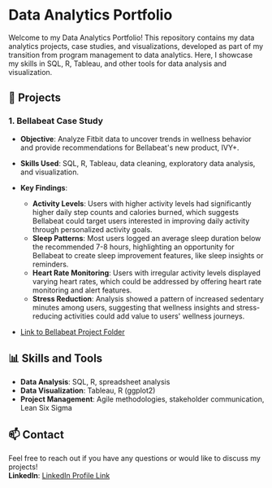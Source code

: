 # Data Analytics Portfolio

Welcome to my Data Analytics Portfolio! This repository contains my data analytics projects, case studies, and visualizations, developed as part of my transition from program management to data analytics. Here, I showcase my skills in SQL, R, Tableau, and other tools for data analysis and visualization.

## 📁 Projects

### 1. Bellabeat Case Study
   - **Objective**: Analyze Fitbit data to uncover trends in wellness behavior and provide recommendations for Bellabeat's new product, IVY+.
   - **Skills Used**: SQL, R, Tableau, data cleaning, exploratory data analysis, and visualization.
   - **Key Findings**:
     - **Activity Levels**: Users with higher activity levels had significantly higher daily step counts and calories burned, which suggests Bellabeat could target users interested in improving daily activity through personalized activity goals.
     - **Sleep Patterns**: Most users logged an average sleep duration below the recommended 7-8 hours, highlighting an opportunity for Bellabeat to create sleep improvement features, like sleep insights or reminders.
     - **Heart Rate Monitoring**: Users with irregular activity levels displayed varying heart rates, which could be addressed by offering heart rate monitoring and alert features.
     - **Stress Reduction**: Analysis showed a pattern of increased sedentary minutes among users, suggesting that wellness insights and stress-reducing activities could add value to users' wellness journeys.

   - [Link to Bellabeat Project Folder](./Bellabeat_case_study)

## 📊 Skills and Tools
- **Data Analysis**: SQL, R, spreadsheet analysis
- **Data Visualization**: Tableau, R (ggplot2)
- **Project Management**: Agile methodologies, stakeholder communication, Lean Six Sigma

## 📫 Contact
Feel free to reach out if you have any questions or would like to discuss my projects!  
**LinkedIn**: [LinkedIn Profile Link](https://www.linkedin.com/in/vishnu-venugopal93/)
